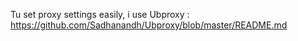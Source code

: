 Tu set proxy settings easily, i use Ubproxy :
https://github.com/Sadhanandh/Ubproxy/blob/master/README.md
